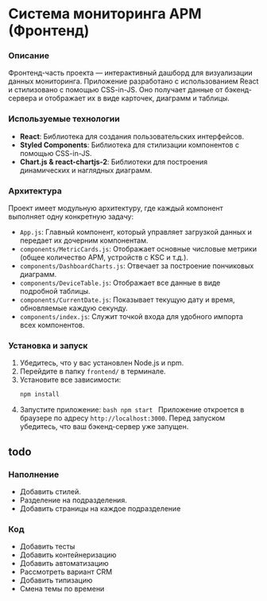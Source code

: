# Система мониторинга АРМ (Фронтенд)

### Описание

Фронтенд-часть проекта — интерактивный дашборд для визуализации данных мониторинга. Приложение разработано с использованием React и стилизовано с помощью CSS-in-JS. Оно получает данные от бэкенд-сервера и отображает их в виде карточек, диаграмм и таблицы.

### Используемые технологии

- **React**: Библиотека для создания пользовательских интерфейсов.
- **Styled Components**: Библиотека для стилизации компонентов с помощью CSS-in-JS.
- **Chart.js & react-chartjs-2**: Библиотеки для построения динамических и наглядных диаграмм.

### Архитектура

Проект имеет модульную архитектуру, где каждый компонент выполняет одну конкретную задачу:

- `App.js`: Главный компонент, который управляет загрузкой данных и передает их дочерним компонентам.
- `components/MetricCards.js`: Отображает основные числовые метрики (общее количество АРМ, устройств с KSC и т.д.).
- `components/DashboardCharts.js`: Отвечает за построение пончиковых диаграмм.
- `components/DeviceTable.js`: Отображает все данные в виде подробной таблицы.
- `components/CurrentDate.js`: Показывает текущую дату и время, обновляемые каждую секунду.
- `components/index.js`: Служит точкой входа для удобного импорта всех компонентов.

### Установка и запуск

1.  Убедитесь, что у вас установлен Node.js и npm.
2.  Перейдите в папку `frontend/` в терминале.
3.  Установите все зависимости:
    ```bash
    npm install
    ```
4.  Запустите приложение:
    `bash
npm start
`
    Приложение откроется в браузере по адресу `http://localhost:3000`. Перед запуском убедитесь, что ваш бэкенд-сервер уже запущен.

## todo

### Наполнение

- Добавить стилей.
- Разделение на подразделения.
- Добавить страницы на каждое подразделение

### Код

- Добавить тесты
- Добавить контейнеризацию
- Добавить автоматизацию
- Рассмотреть вариант CRM
- Добавить типизацию
- Смена темы по времени
